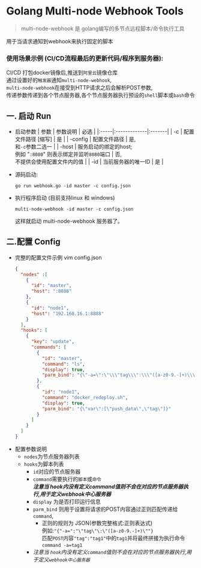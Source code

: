 Golang Multi-node Webhook Tools
===
>multi-node-webhook 是 golang编写的多节点远程脚本/命令执行工具

用于当请求通知到webhook来执行固定的脚本

### 使用场景示例 (CI/CD流程最后的更新代码/程序到服务器):

CI/CD 打包docker镜像后,推送到`阿里云`镜像仓库\
通过设置好的`触发器`通知`multi-node-webhook`,\
`multi-node-webhook`在接受到HTTP请求之后会解析POST参数,\
传递参数传递到各个节点服务器,各个节点服务器执行预设的`shell`脚本或`bash`命令



一. 启动 Run
---

* 启动参数
  | 参数  | 参数说明      | 必选    |
  |:-----|:-------------|:-------|
  | -c  | 配置文件路径 [缩写] | 是  |
  | -config | 配置文件路径 | 是,<br/> 和`-c`参数二选一    |
  | -host | 服务启动的绑定的host; <br/> 例如 "`:8080`" 则表示绑定并监听`8080`端口 | 否,<br/> 不提供会使用配置文件内的值 |
  | -id | 当前服务器的唯一ID | 是 |


- 源码启动:
    ```
    go run webhook.go -id master -c config.json
    ```

- 执行程序启动 (目前支持linux 和 windows)
    ```
    multi-node-webhook -id master -c config.json
    ```
  这样就启动 multi-node-webhook 服务器了。


二.配置 Config
---
- 完整的配置文件示例
  vim config.json
  ```json
  {
    "nodes" :[
      {
        "id": "master",
        "host": ":8888"
      },
      {
        "id": "node1",
        "host": "192.168.16.1:8888"
      }
    ],
    "hooks": [
      {
        "key": "update",
        "commands": [
          {
            "id": "master",
            "command": "ls",
            "display": true,
            "parm_bind": "{\"-a=\":\"\\\"tag\\\":\\\"([a-z0-9.-]+)\\\"\"}"
          },
          {
            "id": "node1",
            "command": "docker_redeploy.sh",
            "display": true,
            "parm_bind": "{\"var\":[\"push_data\",\"tag\"]}"
          }
        ]
      }
    ]
  }
  ```
- 配置参数说明
  - `nodes`为节点服务器列表
  - `hooks`为脚本列表
    - `id`对应的节点服务器
    - `command`需要执行的`脚本`或`命令`<br>***注意当 hook内没有定义command值则不会在对应的节点服务器执行,用于定义webhook中心服务器***
    - `display` 为是否打印运行信息
    - `parm_bind` 则用于设置将请求的POST内容通过正则匹配传递给`command`,
      - 正则的规则为 JSON(参数完整格式:正则表达式)<br>
      例如:```"{"-a=":"\"tag\"\:\"([a-z0-9.-]+)\""}```<br>
      匹配`POST`内容`"tag":"tag1"`中的`tag1`并将最终拼接为执行命令`command -a=tag1`
     - *注意当 `hook`内没有定义`command`值则不会在对应的节点服务器执行,用于定义`webhook中心服务器`* 

